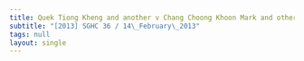 ```yaml
---
title: Quek Tiong Kheng and another v Chang Choong Khoon Mark and others
subtitle: "[2013] SGHC 36 / 14\_February\_2013"
tags: null
layout: single
---
```


